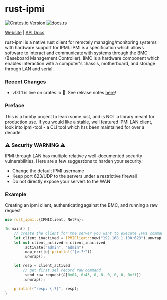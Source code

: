 # rust-ipmi
<!-- ![Crates.io Version](https://img.shields.io/crates/v/rust-ipmi?style=flat) -->
<a href="https://crates.io/crates/rust-ipmi"><img alt="Crates.io Version" src="https://img.shields.io/crates/v/rust-ipmi"></a>
<a href="https://docs.rs/rust-ipmi/latest/rust_ipmi/"><img alt="docs.rs" src="https://img.shields.io/docsrs/rust-ipmi"></a>

[Website](https://crates.io/crates/rust-ipmi) | [API Docs](https://docs.rs/rust-ipmi/latest/rust_ipmi/)

rust-ipmi is a native rust client for remotely managing/monitoring systems with hardware support for IPMI. IPMI is a specification which allows software to interact and communicate with systems through the BMC (Baseboard Management Controller). BMC is a hardware component which enables interaction with a computer's chassis, motherboard, and storage through LAN and serial.


### Recent Changes
- v0.1.1 is live on crates.io 🥳. See release notes [here](https://github.com/htemuri/rust-ipmi/releases/tag/v0.1.1)!

###  Preface
This is a hobby project to learn some rust, and is NOT a library meant for production use. If you would like a stable, well featured IPMI LAN client, look into ipmi-tool - a CLI tool which has been maintained for over a decade.

### ⚠️ Security WARNING ⚠️

IPMI through LAN has multiple relatively well-documented security vulnerabilities. Here are a few suggestions to harden your security:
- Change the default IPMI username
- Keep port 623/UDP to the servers under a restrictive firewall
- Do not directly expose your servers to the WAN

### Example

Creating an ipmi client, authenticating against the BMC, and running a raw request
```rs
use rust_ipmi::{IPMIClient, NetFn};

fn main() {
    // create the client for the server you want to execute IPMI commands against
    let client_inactived = IPMIClient::new("192.168.1.100:623").unwrap();
    let mut client_actived = client_inactived
        .activate("admin", "admin")
        .map_err(|e| println!("{e:?}"))
        .unwrap();

    let resp = client_actived
        // get first sel record raw command
        .send_raw_request(&[0x0A, 0x43, 0, 0, 0, 0, 0, 0xff])
        .unwrap();

    println!("resp: {:?}", resp);
}
```

<!-- ## Design documentation for rust-ipmi -->
<!--
## Background

rust-ipmi is a native rust client for remotely managing/monitoring systems with hardware support for IPMI. IPMI is a specification which allows software to interact and communicate with systems through the BMC (Baseboard Management Controller). BMC is a hardware component which enables interaction with a computer's chassis, motherboard, and storage through LAN and serial.
-->
<!-- ![IPMI Block diagram](/images/ipmi.png) -->

<!-- This library is focusing on the IPMI LAN protocol. Some general information on IPMI through LAN:
1. This is a network-based implementation of IPMI so network packets will be sent to and received from the BMC LAN controller on port 623 through UDP.
2. The packet structure generally looks like Ethernet frame -> IP/UDP -> RMCP header -> IPMI header -> IPMI payload
3. Intel came out with a IPMI v2 and RMCP+ which introduced encrypted payloads
-->
<!-- ## Requirements for this library

- Support IPMI v1.5/2 RMCP/RMCP+
- Support most common APP and CHASSIS commands -->
